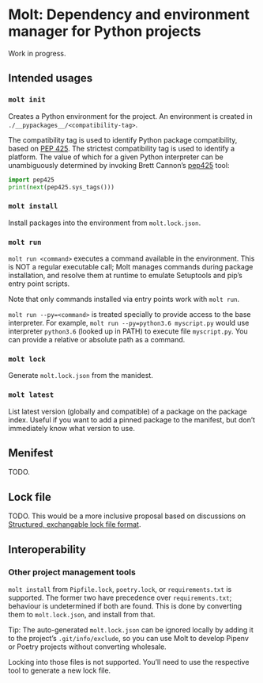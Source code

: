 # Molt: Dependency and environment manager for Python projects

Work in progress.

## Intended usages

### `molt init`

Creates a Python environment for the project. An environment is created in
`./__pypackages__/<compatibility-tag>`.

The compatibility tag is used to identify Python package compatibility, based
on [PEP 425]. The strictest compatibility tag is used to identify a platform.
The value of which for a given Python interpreter can be unambiguously
determined by invoking Brett Cannon’s [pep425] tool:

```python
import pep425
print(next(pep425.sys_tags()))
```

[PEP 425]: https://www.python.org/dev/peps/pep-0425/
[pep425]: https://github.com/brettcannon/pep425


### `molt install`

Install packages into the environment from `molt.lock.json`.


### `molt run`

`molt run <command>` executes a command available in the environment. This is
NOT a regular executable call; Molt manages commands during package
installation, and resolve them at runtime to emulate Setuptools and pip’s
entry point scripts.

Note that only commands installed via entry points work with `molt run`.

`molt run --py=<command>` is treated specially to provide access to the base
interpreter. For example, `molt run --py=python3.6 myscript.py` would use
interpreter `python3.6` (looked up in PATH) to execute file `myscript.py`. You
can provide a relative or absolute path as a command.


### `molt lock`

Generate `molt.lock.json` from the manidest.


### `molt latest`

List latest version (globally and compatible) of a package on the package
index. Useful if you want to add a pinned package to the manifest, but don’t
immediately know what version to use.


## Menifest

TODO.


## Lock file

TODO. This would be a more inclusive proposal based on discussions on
[Structured, exchangable lock file format].

[Structured, exchangable lock file format]: https://discuss.python.org/t/structured-exchangeable-lock-file-format-requirements-txt-2-0/876


## Interoperability

### Other project management tools

`molt install` from `Pipfile.lock`, `poetry.lock`, or `requirements.txt` is
supported. The former two have precedence over `requirements.txt`; behaviour is
undetermined if both are found. This is done by converting them to
`molt.lock.json`, and install from that.

Tip: The auto-generated `molt.lock.json` can be ignored locally by adding it to
the project’s `.git/info/exclude`, so you can use Molt to develop Pipenv or
Poetry projects without converting wholesale.

Locking into those files is not supported. You’ll need to use the respective
tool to generate a new lock file.
